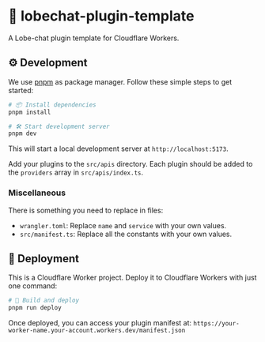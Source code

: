 # 🤯 lobechat-plugin-template
A Lobe-chat plugin template for Cloudflare Workers.

## ⚙️  Development

We use [pnpm](https://pnpm.io/) as package manager. Follow these simple steps to get started:

```bash
# 📦 Install dependencies
pnpm install

# 🛠️ Start development server
pnpm dev
```

This will start a local development server at `http://localhost:5173`.

Add your plugins to the `src/apis` directory. Each plugin should be added to the `providers` array
in `src/apis/index.ts`.

### Miscellaneous

There is something you need to replace in files:

- `wrangler.toml`: Replace `name` and `service` with your own values.
- `src/manifest.ts`: Replace all the constants with your own values.

## 🌟 Deployment

This is a Cloudflare Worker project. Deploy it to Cloudflare Workers with just one command:

```bash
# 🚀 Build and deploy
pnpm run deploy
```

Once deployed, you can access your plugin manifest at:
`https://your-worker-name.your-account.workers.dev/manifest.json`
